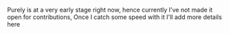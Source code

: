 Purely is at a very early stage right now, hence currently I've not made it open for contributions, Once I catch some speed with it I'll add more details here